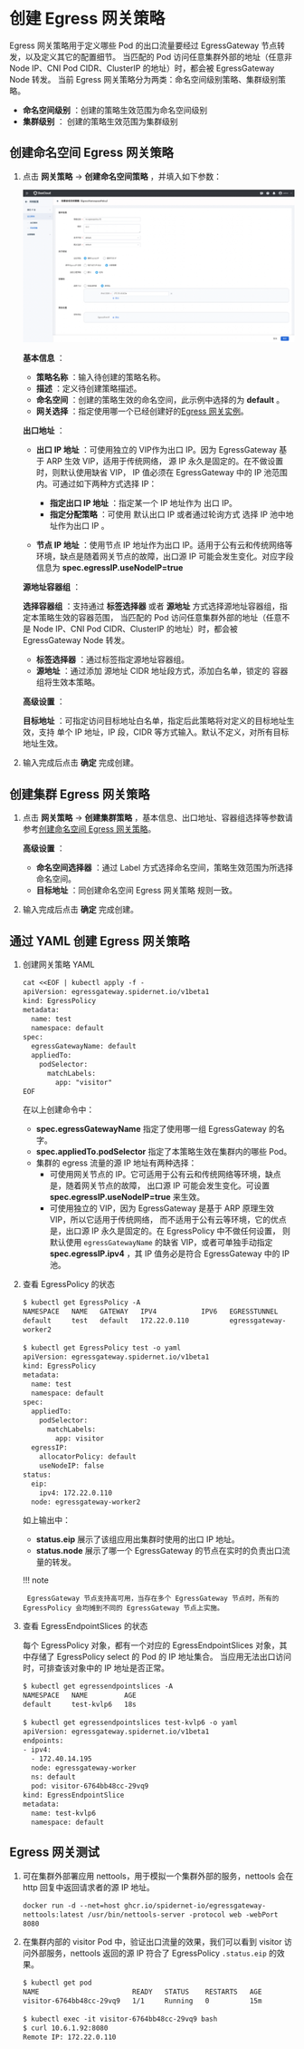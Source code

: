 # 创建 Egress 网关策略

Egress 网关策略用于定义哪些 Pod 的出口流量要经过 EgressGateway 节点转发，以及定义其它的配置细节。
当匹配的 Pod 访问任意集群外部的地址（任意非 Node IP、CNI Pod CIDR、ClusterIP 的地址）时，都会被 EgressGateway Node 转发。
当前 Egress 网关策略分为两类：命名空间级别策略、集群级别策略。

- __命名空间级别__ ：创建的策略生效范围为命名空间级别
- __集群级别__ ： 创建的策略生效范围为集群级别

## 创建命名空间 Egress 网关策略

1. 点击 __网关策略__ -> __创建命名空间策略__ ，并填入如下参数：

    ![egresspolicy-create-1](../../images/egresspolicy-create-1.jpg)

    **基本信息** ：
    
    * __策略名称__ ：输入待创建的策略名称。
    * __描述__ ：定义待创建策略描述。
    * __命名空间__ ：创建的策略生效的命名空间，此示例中选择的为 __default__ 。
    * __网关选择__ ：指定使用哪一个已经创建好的[Egress 网关实例](../egressgateway/create_eg.md)。

    **出口地址** ：

    * __出口 IP 地址__ ：可使用独立的 VIP作为出口 IP。因为 EgressGateway 基于 ARP 生效 VIP，适用于传统网络，
      源 IP 永久是固定的。在不做设置时，则默认使用缺省 VIP， IP 值必须在 EgressGateway 中的 IP 池范围内。可通过如下两种方式选择 IP：
        * __指定出口 IP 地址__ ：指定某一个 IP 地址作为 出口 IP。
        * __指定分配策略__ ：可使用 默认出口 IP 或者通过轮询方式 选择 IP 池中地址作为出口 IP 。
      
    * __节点 IP 地址__ ：使用节点 IP 地址作为出口 IP。适用于公有云和传统网络等环境，缺点是随着网关节点的故障，出口源 IP 可能会发生变化。对应字段信息为 __spec.egressIP.useNodeIP=true__

    **源地址容器组** ：

    __选择容器组__ ：支持通过 __标签选择器__ 或者 __源地址__ 方式选择源地址容器组，指定本策略生效的容器范围，
    当匹配的 Pod 访问任意集群外部的地址（任意不是 Node IP、CNI Pod CIDR、ClusterIP 的地址）时，都会被 EgressGateway Node 转发。
    * __标签选择器__ ：通过标签指定源地址容器组。
    * __源地址__ ：通过添加 源地址 CIDR 地址段方式，添加白名单，锁定的 容器组将生效本策略。

    **高级设置** ：

    __目标地址__ ：可指定访问目标地址白名单，指定后此策略将对定义的目标地址生效，支持 单个 IP 地址，IP 段，CIDR 等方式输入。默认不定义，对所有目标地址生效。

2. 输入完成后点击 **确定** 完成创建。

## 创建集群 Egress 网关策略

1. 点击 __网关策略__ -> __创建集群策略__ ，基本信息、出口地址、容器组选择等参数请参考[创建命名空间 Egress 网关策略](#egress_1)。
    
    **高级设置** ：
    
    * __命名空间选择器__ ：通过 Label 方式选择命名空间，策略生效范围为所选择命名空间。
    * __目标地址__ ：同创建命名空间 Egress 网关策略 规则一致。
    
2. 输入完成后点击 **确定** 完成创建。

## 通过 YAML 创建 Egress 网关策略

1. 创建网关策略 YAML

    ```shell
    cat <<EOF | kubectl apply -f -
    apiVersion: egressgateway.spidernet.io/v1beta1
    kind: EgressPolicy
    metadata:
      name: test
      namespace: default
    spec:
      egressGatewayName: default
      appliedTo:
        podSelector:
          matchLabels:
            app: "visitor"
    EOF
    ```

    在以上创建命令中：

    * __spec.egressGatewayName__ 指定了使用哪一组 EgressGateway 的名字。
    * __spec.appliedTo.podSelector__ 指定了本策略生效在集群内的哪些 Pod。
    * 集群的 egress 流量的源 IP 地址有两种选择：
        * 可使用网关节点的 IP。它可适用于公有云和传统网络等环境，缺点是，随着网关节点的故障，
          出口源 IP 可能会发生变化。可设置 __spec.egressIP.useNodeIP=true__ 来生效。
        * 可使用独立的 VIP，因为 EgressGateway 是基于 ARP 原理生效 VIP，所以它适用于传统网络，
          而不适用于公有云等环境，它的优点是，出口源 IP 永久是固定的。在 EgressPolicy 中不做任何设置，
          则默认使用 `egressGatewayName` 的缺省 VIP，或者可单独手动指定 __spec.egressIP.ipv4__ ，其 IP 值务必是符合 EgressGateway 中的 IP 池。

2. 查看 EgressPolicy 的状态

    ```shell
    $ kubectl get EgressPolicy -A
    NAMESPACE   NAME   GATEWAY   IPV4           IPV6   EGRESSTUNNEL
    default     test   default   172.22.0.110          egressgateway-worker2
     
    $ kubectl get EgressPolicy test -o yaml
    apiVersion: egressgateway.spidernet.io/v1beta1
    kind: EgressPolicy
    metadata:
      name: test
      namespace: default
    spec:
      appliedTo:
        podSelector:
          matchLabels:
            app: visitor
      egressIP:
        allocatorPolicy: default
        useNodeIP: false
    status:
      eip:
        ipv4: 172.22.0.110
      node: egressgateway-worker2
    ```

    如上输出中：

    * __status.eip__ 展示了该组应用出集群时使用的出口 IP 地址。
    * __status.node__ 展示了哪一个 EgressGateway 的节点在实时的负责出口流量的转发。
    
    !!! note
    
        EgressGateway 节点支持高可用，当存在多个 EgressGateway 节点时，所有的 EgressPolicy 会均摊到不同的 EgressGateway 节点上实施。

3.  查看 EgressEndpointSlices 的状态

    每个 EgressPolicy 对象，都有一个对应的 EgressEndpointSlices 对象，其中存储了 EgressPolicy select 的 Pod 的 IP 地址集合。
    当应用无法出口访问时，可排查该对象中的 IP 地址是否正常。

    ```shell
    $ kubectl get egressendpointslices -A
    NAMESPACE   NAME         AGE
    default     test-kvlp6   18s
    
    $ kubectl get egressendpointslices test-kvlp6 -o yaml
    apiVersion: egressgateway.spidernet.io/v1beta1
    endpoints:
    - ipv4:
      - 172.40.14.195
      node: egressgateway-worker
      ns: default
      pod: visitor-6764bb48cc-29vq9
    kind: EgressEndpointSlice
    metadata:
      name: test-kvlp6
      namespace: default
    ```

## Egress 网关测试

1. 可在集群外部署应用 nettools，用于模拟一个集群外部的服务，nettools 会在 http 回复中返回请求者的源 IP 地址。

    ```shell
    docker run -d --net=host ghcr.io/spidernet-io/egressgateway-nettools:latest /usr/bin/nettools-server -protocol web -webPort 8080
    ```

2. 在集群内部的 visitor Pod 中，验证出口流量的效果，我们可以看到 visitor 访问外部服务，nettools 返回的源 IP 符合了 EgressPolicy `.status.eip` 的效果。

    ```shell
    $ kubectl get pod
    NAME                       READY   STATUS    RESTARTS   AGE
    visitor-6764bb48cc-29vq9   1/1     Running   0          15m
    
    $ kubectl exec -it visitor-6764bb48cc-29vq9 bash
    $ curl 10.6.1.92:8080
    Remote IP: 172.22.0.110
    ```
